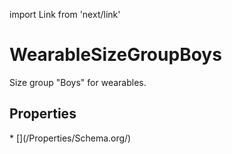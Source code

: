 import Link from 'next/link'

# WearableSizeGroupBoys

Size group "Boys" for wearables.

## Properties

<Grid>
* [](/Properties/Schema.org/)

</Grid>

